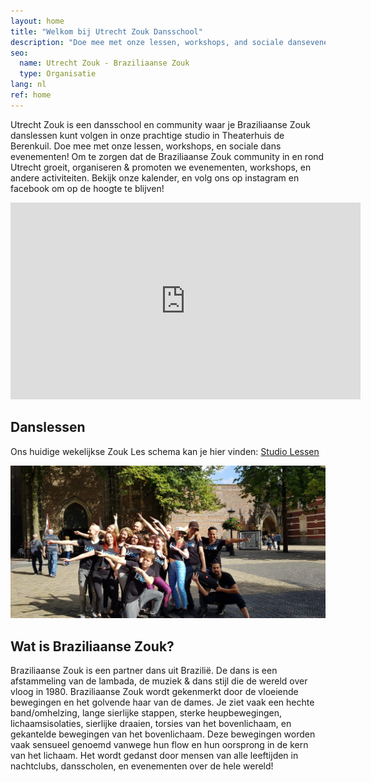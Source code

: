 ```yaml
---
layout: home
title: "Welkom bij Utrecht Zouk Dansschool"
description: "Doe mee met onze lessen, workshops, and sociale dansevenementen! Wij helpen groeien en ondersteunen de Braziliaanse Zouk community in en rond Utrecht."
seo:
  name: Utrecht Zouk - Braziliaanse Zouk
  type: Organisatie
lang: nl
ref: home
---
```


Utrecht Zouk is een dansschool en community waar je Braziliaanse Zouk danslessen kunt volgen in onze prachtige studio in Theaterhuis de Berenkuil.
Doe mee met onze lessen,
workshops,
en sociale dans evenementen!
Om te zorgen dat de Braziliaanse Zouk community in en rond Utrecht groeit,
organiseren & promoten we evenementen,
workshops,
en andere activiteiten.
Bekijk onze kalender,
en volg ons op instagram en facebook
om op de hoogte te blijven!

<section>
  <div class="responsive-video">
  <iframe
    allow="accelerometer; autoplay; encrypted-media; gyroscope; picture-in-picture"
    allowfullscreen
    frameborder="0"
    height="315"
    src="https://www.youtube.com/embed/_bbMZ0g-d9g"
    width="560"
  ></iframe>
  </div>
</section>

## Danslessen

<p>
Ons huidige wekelijkse Zouk Les schema kan je hier vinden:
<a
  class="button"
  href="/studio-classes">
  Studio Lessen
</a>
</p>

![alt text](/international-zouk-day-2018.jpg "International Zouk Day Flashmob 2018")

## Wat is Braziliaanse Zouk?
Braziliaanse Zouk is een partner dans uit Brazilië.
De dans is een afstammeling van de lambada,
de muziek & dans stijl die de wereld over vloog in 1980.
Braziliaanse Zouk wordt gekenmerkt door de vloeiende bewegingen en het golvende haar van de dames.
Je ziet vaak een hechte band/omhelzing,
lange sierlijke stappen,
sterke heupbewegingen,
lichaamsisolaties,
sierlijke draaien,
torsies van het bovenlichaam,
en gekantelde bewegingen van het bovenlichaam.
Deze bewegingen worden vaak sensueel genoemd vanwege hun flow
en hun oorsprong in de kern van het lichaam.
Het wordt gedanst door mensen van alle leeftijden in
nachtclubs,
dansscholen,
en evenementen over de hele wereld!
